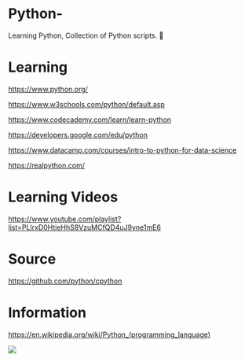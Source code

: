 # Python-
Learning Python, Collection of Python scripts. 🌠

# Learning
https://www.python.org/

https://www.w3schools.com/python/default.asp

https://www.codecademy.com/learn/learn-python

https://developers.google.com/edu/python

https://www.datacamp.com/courses/intro-to-python-for-data-science

https://realpython.com/

# Learning Videos
https://www.youtube.com/playlist?list=PLlrxD0HtieHhS8VzuMCfQD4uJ9yne1mE6

# Source 
https://github.com/python/cpython

# Information 
https://en.wikipedia.org/wiki/Python_(programming_language)

[![](https://img.shields.io/badge/Made%20With%20❤️%20By-r1-blue)](https://github.com/r1)

